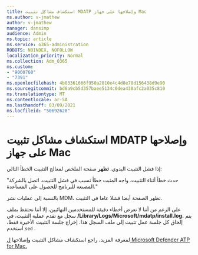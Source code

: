 ```yaml
---
title: استكشاف مشاكل تثبيت MDATP وإصلاحها على جهاز Mac
ms.author: v-jmathew
author: v-jmathew
manager: dansimp
audience: Admin
ms.topic: article
ms.service: o365-administration
ROBOTS: NOINDEX, NOFOLLOW
localization_priority: Normal
ms.collection: Adm_O365
ms.custom:
- "9000760"
- "7391"
ms.openlocfilehash: 4b03361666f950a2010e4c4d8e78d156438d9e90
ms.sourcegitcommit: bd6a9cb5d357baee5134c0dea430afc2a035c810
ms.translationtype: MT
ms.contentlocale: ar-SA
ms.lasthandoff: 03/09/2021
ms.locfileid: "50692628"
---
```

# <a name="troubleshoot-mdatp-installation-problems-on-a-mac"></a>استكشاف مشاكل تثبيت MDATP وإصلاحها على جهاز Mac

إذا فشل التثبيت اليدوي، **تظهر** صفحة الملخص لمعالج التثبيت الخطأ التالي:

"حدث خطأ أثناء التثبيت. واجه المثبت خطأ تسبب في فشل التثبيت. اتصل بالشركة المصنعة للبرنامج للحصول على المساعدة."

بالنسبة إلى عمليات نشر MDM، تظهر الصفحة أيضا فشلا عاما في التثبيت.

على الرغم من أننا لا نعرض أخطاء دقيقة للمستخدمين النهائيين، إلا أننا نحتفظ بملف سجل مع تقدم عملية التثبيت، في **/Library/Logs/Microsoft/mdatp/install.log.** يتم إلحاق كل جلسة عمل تثبيت إلى ملف السجل هذا. إخراج جلسة التثبيت الأخيرة فقط، استخدم `sed` .

لمعرفة المزيد، راجع استكشاف مشاكل التثبيت وإصلاحها [ل Microsoft Defender ATP for Mac.](https://go.microsoft.com/fwlink/?linkid=2144615)
